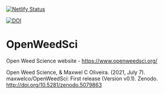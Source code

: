 [![Netlify Status](https://api.netlify.com/api/v1/badges/04a48109-33b4-4032-b430-651bbcffd608/deploy-status)](https://app.netlify.com/sites/laughing-fermat-767fb4/deploys)

[![DOI](https://zenodo.org/badge/DOI/10.5281/zenodo.5079863.svg)](http://doi.org/10.5281/zenodo.5079863)


# OpenWeedSci
Open Weed Science website - https://www.openweedsci.org/


Open Weed Science, & Maxwel C Oliveira. (2021, July 7). maxwelco/OpenWeedSci: First release (Version v0.1). Zenodo. http://doi.org/10.5281/zenodo.5079863

